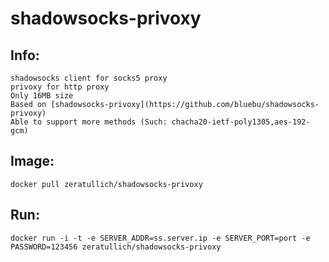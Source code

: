 # shadowsocks-privoxy

## Info:

    shadowsocks client for socks5 proxy
    privoxy for http proxy
    Only 16MB size
    Based on [shadowsocks-privoxy](https://github.com/bluebu/shadowsocks-privoxy)
    Able to support more methods (Such: chacha20-ietf-poly1305,aes-192-gcm)

## Image:

~~~
docker pull zeratullich/shadowsocks-privoxy
~~~


## Run:

~~~
docker run -i -t -e SERVER_ADDR=ss.server.ip -e SERVER_PORT=port -e PASSWORD=123456 zeratullich/shadowsocks-privoxy
~~~
